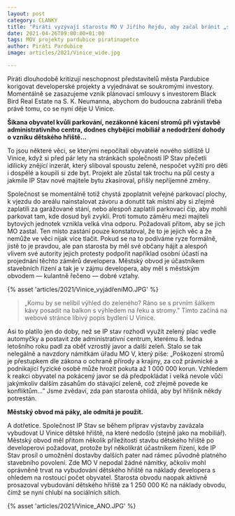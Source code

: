 ```yaml
---
layout: post
category: CLANKY
title: "Piráti vyzývají starostu MO V Jiřího Rejdu, aby začal bránit „své” občany před zvůlí developera"
date: 2021-04-26T09:00:00+01:00
tags: MOV projekty pardubice piratinapetce
author: Piráti Pardubice
image: articles/2021/Vinice_wide.jpg

---
```


Piráti dlouhodobě kritizují neschopnost představitelů města Pardubice korigovat developerské projekty a vyjednávat se soukromými investory. 
Momentálně se zasazujeme vznik plánovací smlouvy s investorem Black Bird Real Estate na S. K. Neumanna, abychom do budoucna zabránili třeba právě tomu, co se nyní děje U Vinice.

**Šikana obyvatel kvůli parkování, nezákonné kácení stromů při výstavbě administrativního centra, dodnes chybějící mobiliář a nedodržení dohody o vzniku dětského hřiště...**

To jsou některé věci, se kterými nepočítali obyvatelé nového sídliště U Vinice, když si před pár lety na stránkách společnosti IP Stav přečetli idilicky znějící inzerát, 
který sliboval spoustu zeleně, nespočet vyžití pro děti i dospělé a koupili si zde byt. 
Projekt ale zůstal tak trochu na půl cesty a jakmile IP Stav nové majitele bytu zkasíroval, přišly nepříjemné změny.

Společnost se momentálně totiž chystá zpoplatnit veřejné parkovací plochy, k vjezdu do areálu nainstalovat závoru a donutit tak místní aby si zřejmě zaplatili 
za garážované stání, nebo alespoň zaplatili parkovací čip, aby mohli parkovat tam, kde dosud byli zvyklí. 
Proti tomuto záměru mezi majiteli bytových jednotek vznikla velká vlna odporu. Požadovali přitom, aby se jich MO zastal. 
Ten místo zastání pouze konstatoval, že to je jejich věc a že nemůže ve věci nijak více tlačit. 
Pokud se na to podíváme ryze formálně, jistě to je pravdou, ale pan starosta by měl své občany hájit a alespoň vlivem své autority jejich protesty podpořit 
například osobní účastí na projednání těchto záměrů developera. 
Městský obvod je účastníkem stavebních řízení a tak je v zájmu developera, aby měl s městským obvodem — kulantně řečeno — dobré vztahy.

{% asset 'articles/2021/Vinice_vyjádřeníMO.JPG' %} 
 
>„Komu by se nelíbil výhled do zeleného? Ráno se s prvním šálkem kávy posadit na balkon s výhledem na řeku a stromy.” 
>Tímto začíná na webové stránce líbivý popis bydlení U Vinice. 
 
Asi to platilo jen do doby, než se IP stav rozhodl využít zelený plac vedle automyčky a postavit zde administrativní centrum, kterému 8. ledna letošního roku padl 
za oběť vzrostlý javor a další zeleň. Stalo se tak nelegálně a navzdory námitkám úřadu MO V, který píše:
„Poškození stromů je přestupkem dle zákona o ochraně přírody a krajiny, za což právnické a podnikající fyzické osobě může hrozit pokuta až 1 000 000 korun. 
Vzhledem k reakci obyvatel na pokácený javor se dá předpokládat i velká nevole vůči jakýmkoliv dalším zásahům do stávající zeleně, což zřejmě povede ke konfliktům…” 
Jsme zvědaví, zda pan starosta ohlídá, aby byl hříšník někdy potrestán.

**Městský obvod má páky, ale odmítá je použít.** 

A dotřetice. Společnost IP Stav se během příprav výstavby zavázala vybudovat U Vinice dětské hřiště, na které nedošlo (stejně jako na mobiliář). 
Městský obvod měl přitom několik příležitostí stavbu dětského hřiště po developerovi požadovat, protože byl několikrát účastníkem řízení, 
kde IP Stav prosil o umožnění dostavby dalších pater nad rámec původně platného stavebního povolení. 
Zde MO V nepodal žádné námitky, ačkoliv mohl oprávněně trvat na vybudování dětského hřiště na náklady developera s ohledem na rostoucí počet obyvatel. 
Starosta obvodu naopak aktivně prosazoval vybudování dětského hřiště za 1 250 000 Kč na náklady obvodu, čímž se nyní chlubí na sociálních sítích.

{% asset 'articles/2021/Vinice_ANO.JPG' %} 
